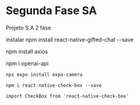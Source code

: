 # Segunda Fase SA
 Projeto S.A 2 fase

 instalar 
 npm install react-native-gifted-chat --save

npm install axios

npm i openai-api

`npx expo install expo-camera`

`npm i react-native-check-box --save`

`import CheckBox from 'react-native-check-box'`
